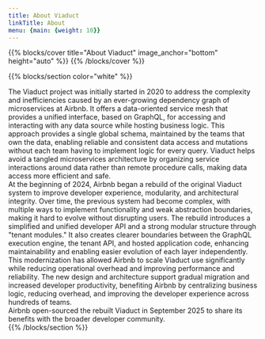 ```yaml
---
title: About Viaduct
linkTitle: About
menu: {main: {weight: 10}}
---
```


{{% blocks/cover title="About Viaduct" image_anchor="bottom" height="auto" %}}
{{% /blocks/cover %}}

{{% blocks/section color="white" %}}

<div class="row justify-content-center mb-4">
<div class="col-md-7">
The Viaduct project was initially started in 2020 to address the complexity and
inefficiencies caused by an ever-growing dependency graph of microservices at Airbnb. It offers a data-oriented service mesh that provides a unified interface, based on GraphQL, for accessing and interacting with any data source while hosting business logic. This approach provides a single global schema, maintained by the teams that own the data, enabling reliable and consistent data access and mutations without each team having to implement logic for every query. Viaduct helps avoid a tangled microservices architecture by organizing service interactions around data rather than remote procedure calls, making data access more efficient and safe.
</div>
</div>

<div class="row justify-content-center mb-4">
<div class="col-md-7">
At the beginning of 2024, Airbnb began a rebuild of the original Viaduct
system to improve developer experience, modularity, and architectural integrity. Over time, the previous system had become complex, with multiple ways to implement functionality and weak abstraction boundaries, making it hard to evolve without disrupting users. The rebuild introduces a simplified and unified developer API and a strong modular structure through "tenant modules." It also creates clearer boundaries between the GraphQL execution engine, the tenant API, and hosted application code, enhancing maintainability and enabling easier evolution of each layer independently. This modernization has allowed Airbnb to scale Viaduct use significantly while reducing operational overhead and improving performance and reliability. The new design and architecture support gradual migration and increased developer productivity, benefiting Airbnb by centralizing business logic, reducing overhead, and improving the developer experience across hundreds of teams.
</div>
</div>

<div class="row justify-content-center">
<div class="col-md-7">
Airbnb open-sourced the rebuilt Viaduct in September 2025 to share its benefits
with the broader developer community.
</div>
</div>
{{% /blocks/section %}}
